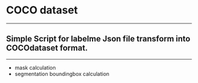 # COCO dataset
***
## Simple Script for labelme Json file transform into COCOdataset format.
***
- mask calculation 
- segmentation boundingbox calculation
